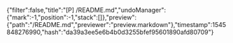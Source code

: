 {"filter":false,"title":"[P] /README.md","undoManager":{"mark":-1,"position":-1,"stack":[]},"preview":{"path":"/README.md","previewer":"preview.markdown"},"timestamp":1545848276990,"hash":"da39a3ee5e6b4b0d3255bfef95601890afd80709"}